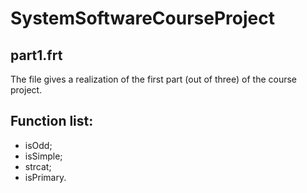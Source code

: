 # SystemSoftwareCourseProject

## part1.frt
The file gives a realization of the first part (out of three) of the course project.

## Function list:

* isOdd;
* isSimple;
* strcat;
* isPrimary.
